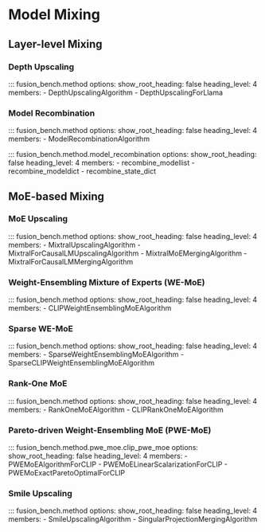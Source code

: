 # Model Mixing

## Layer-level Mixing

### Depth Upscaling

::: fusion_bench.method
    options:
        show_root_heading: false
        heading_level: 4
        members:
        - DepthUpscalingAlgorithm
        - DepthUpscalingForLlama

### Model Recombination

::: fusion_bench.method
    options:
        show_root_heading: false
        heading_level: 4
        members:
        - ModelRecombinationAlgorithm

::: fusion_bench.method.model_recombination
    options:
        show_root_heading: false
        heading_level: 4
        members:
        - recombine_modellist
        - recombine_modeldict
        - recombine_state_dict

## MoE-based Mixing

### MoE Upscaling

::: fusion_bench.method
    options:
        show_root_heading: false
        heading_level: 4
        members:
        - MixtralUpscalingAlgorithm
        - MixtralForCausalLMUpscalingAlgorithm
        - MixtralMoEMergingAlgorithm
        - MixtralForCausalLMMergingAlgorithm

### Weight-Ensembling Mixture of Experts (WE-MoE)

::: fusion_bench.method
    options:
        show_root_heading: false
        heading_level: 4
        members:
        - CLIPWeightEnsemblingMoEAlgorithm

### Sparse WE-MoE

::: fusion_bench.method
    options:
        show_root_heading: false
        heading_level: 4
        members:
        - SparseWeightEnsemblingMoEAlgorithm
        - SparseCLIPWeightEnsemblingMoEAlgorithm

### Rank-One MoE

::: fusion_bench.method
    options:
        show_root_heading: false
        heading_level: 4
        members:
        - RankOneMoEAlgorithm
        - CLIPRankOneMoEAlgorithm

### Pareto-driven Weight-Ensembling MoE (PWE-MoE)

::: fusion_bench.method.pwe_moe.clip_pwe_moe
      options:
        show_root_heading: false
        heading_level: 4
        members:
        - PWEMoEAlgorithmForCLIP
        - PWEMoELinearScalarizationForCLIP
        - PWEMoExactParetoOptimalForCLIP

### Smile Upscaling

::: fusion_bench.method
    options:
        show_root_heading: false
        heading_level: 4
        members:
        - SmileUpscalingAlgorithm
        - SingularProjectionMergingAlgorithm
